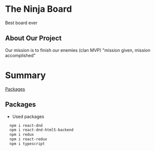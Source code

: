 <h1 id='theninjaboard'>The Ninja Board</h1>

Best board ever

<h2 id='aboutourproject'>About Our Project</h2>

Our mission is to finish our enemies (clan MVP)
"mission given, mission accomplished"

<h1 id='summary'>Summary</h1>

[Packages](#packages)

## Packages

-   Used packages

```Bash
  npm i react-dnd
  npm i react-dnd-html5-backend
  npm i redux
  npm i react-redux
  npm i typescript
```
